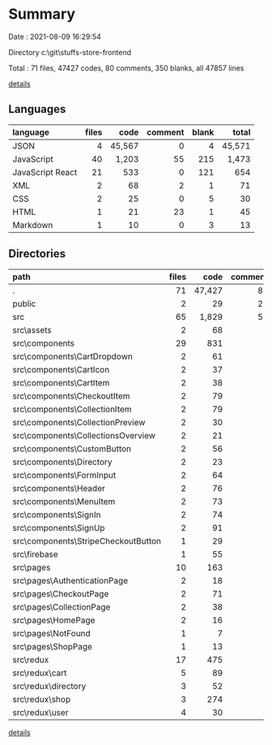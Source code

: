 # Summary

Date : 2021-08-09 16:29:54

Directory c:\git\stuffs-store-frontend

Total : 71 files,  47427 codes, 80 comments, 350 blanks, all 47857 lines

[details](details.md)

## Languages
| language | files | code | comment | blank | total |
| :--- | ---: | ---: | ---: | ---: | ---: |
| JSON | 4 | 45,567 | 0 | 4 | 45,571 |
| JavaScript | 40 | 1,203 | 55 | 215 | 1,473 |
| JavaScript React | 21 | 533 | 0 | 121 | 654 |
| XML | 2 | 68 | 2 | 1 | 71 |
| CSS | 2 | 25 | 0 | 5 | 30 |
| HTML | 1 | 21 | 23 | 1 | 45 |
| Markdown | 1 | 10 | 0 | 3 | 13 |

## Directories
| path | files | code | comment | blank | total |
| :--- | ---: | ---: | ---: | ---: | ---: |
| . | 71 | 47,427 | 80 | 350 | 47,857 |
| public | 2 | 29 | 23 | 2 | 54 |
| src | 65 | 1,829 | 57 | 342 | 2,228 |
| src\assets | 2 | 68 | 2 | 1 | 71 |
| src\components | 29 | 831 | 0 | 180 | 1,011 |
| src\components\CartDropdown | 2 | 61 | 0 | 13 | 74 |
| src\components\CartIcon | 2 | 37 | 0 | 10 | 47 |
| src\components\CartItem | 2 | 38 | 0 | 9 | 47 |
| src\components\CheckoutItem | 2 | 79 | 0 | 20 | 99 |
| src\components\CollectionItem | 2 | 79 | 0 | 15 | 94 |
| src\components\CollectionPreview | 2 | 30 | 0 | 7 | 37 |
| src\components\CollectionsOverview | 2 | 21 | 0 | 8 | 29 |
| src\components\CustomButton | 2 | 56 | 0 | 12 | 68 |
| src\components\Directory | 2 | 23 | 0 | 7 | 30 |
| src\components\FormInput | 2 | 64 | 0 | 13 | 77 |
| src\components\Header | 2 | 76 | 0 | 20 | 96 |
| src\components\MenuItem | 2 | 73 | 0 | 15 | 88 |
| src\components\SignIn | 2 | 74 | 0 | 13 | 87 |
| src\components\SignUp | 2 | 91 | 0 | 13 | 104 |
| src\components\StripeCheckoutButton | 1 | 29 | 0 | 5 | 34 |
| src\firebase | 1 | 55 | 0 | 10 | 65 |
| src\pages | 10 | 163 | 0 | 44 | 207 |
| src\pages\AuthenticationPage | 2 | 18 | 0 | 6 | 24 |
| src\pages\CheckoutPage | 2 | 71 | 0 | 14 | 85 |
| src\pages\CollectionPage | 2 | 38 | 0 | 11 | 49 |
| src\pages\HomePage | 2 | 16 | 0 | 6 | 22 |
| src\pages\NotFound | 1 | 7 | 0 | 3 | 10 |
| src\pages\ShopPage | 1 | 13 | 0 | 4 | 17 |
| src\redux | 17 | 475 | 0 | 61 | 536 |
| src\redux\cart | 5 | 89 | 0 | 18 | 107 |
| src\redux\directory | 3 | 52 | 0 | 9 | 61 |
| src\redux\shop | 3 | 274 | 0 | 11 | 285 |
| src\redux\user | 4 | 30 | 0 | 10 | 40 |

[details](details.md)